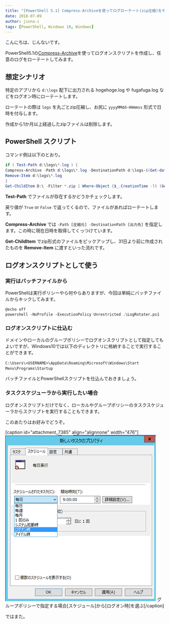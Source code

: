 ```yaml
---
title: "[PowerShell 5.1] Compress-Archiveを使ってログローテート(zip圧縮)をやってみる"
date: 2018-07-09
author: jinna-i
tags: [PowerShell, Windows 10, Windows]
---
```


こんにちは、じんないです。

PowerShell5.1の[Compress-Archive](https://docs.microsoft.com/en-us/powershell/module/microsoft.powershell.archive/compress-archive?view=powershell-6)を使ってログオンスクリプトを作成し、任意のログをローテートしてみます。

## 想定シナリオ

特定のアプリから `d:\logs` 配下に出力される hogehoge.log や fugafuga.log などをログオン時にローテートします。

ローテートの際は `logs` を丸ごとzip圧縮し、お尻に `yyyyMMdd-HHmmss` 形式で日時を付与します。

作成から1か月以上経過したzipファイルは削除します。

## PowerShell スクリプト

コマンド例は以下のとおり。

``` powershell
if ( Test-Path d:\logs\*.log ) {
Compress-Archive -Path d:\logs\*.log -DestinationPath d:\logs-$(Get-date -Format "yyyyMMdd-HHmmss").zip
Remove-Item d:\logs\*.log
}
Get-ChildItem D:\ -Filter *.zip | Where-Object {$_.CreationTime -lt (Get-Date).AddDays(-31)} | Remove-Item
```
**Test-Path** でファイルが存在するかどうかチェックします。

戻り値が `True` or `False` で返ってくるので、ファイルがあればローテートします。

**Compress-Archive** では `-Path [圧縮元] -DestinationPath [出力先]` を指定します。この時に現在日時を取得してくっつけています。

**Get-ChildItem** でzip形式のファイルをピックアップし、31日より前に作成されたものを **Remove-Item** に渡すといった流れです。

## ログオンスクリプトとして使う

### 実行はバッチファイルから

PowerShellは実行ポリシーやら何やらありますが、今回は単純にバッチファイルからキックしてみます。

``` dos
@echo off
powershell -NoProfile -ExecutionPolicy Unrestricted .\LogRotater.ps1
```

### ログオンスクリプトに仕込む

ドメインやローカルのグループポリシーでログオンスクリプトとして指定してもよいですが、Windows10では以下のディレクトリに格納することで実行することができます。

`C:\Users\<USERNAME>\AppData\Roaming\Microsoft\Windows\Start Menu\Programs\Startup`

バッチファイルとPowerShellスクリプトを仕込んでおきましょう。

### タスクスケジューラから実行したい場合

ログオンスクリプトだけでなく、ローカルやグループポリシーのタスクスケジューラからスクリプトを実行することもできます。

このあたりはお好みでどうぞ。

[caption id="attachment_7385" align="alignnone" width="476"]<a href="images/log-rotation-using-compress-archive-1.png"><img src="images/log-rotation-using-compress-archive-1.png" alt="" width="476" height="526" class="size-full wp-image-7385" /></a> グループポリシーで指定する場合[スケジュール]から[ログオン時]を選ぶ[/caption]

ではまた。
